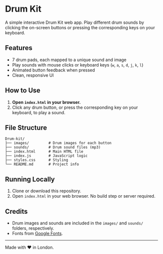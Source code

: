 # Drum Kit

A simple interactive Drum Kit web app. Play different drum sounds by clicking the on-screen buttons or pressing the corresponding keys on your keyboard.

## Features
- 7 drum pads, each mapped to a unique sound and image
- Play sounds with mouse clicks or keyboard keys (`w`, `a`, `s`, `d`, `j`, `k`, `l`)
- Animated button feedback when pressed
- Clean, responsive UI

## How to Use
1. **Open `index.html` in your browser.**
2. Click any drum button, or press the corresponding key on your keyboard, to play a sound.

## File Structure
```
Drum-kit/
├── images/         # Drum images for each button
├── sounds/         # Drum sound files (mp3)
├── index.html      # Main HTML file
├── index.js        # JavaScript logic
├── styles.css      # Styling
└── README.md       # Project info
```

## Running Locally
1. Clone or download this repository.
2. Open `index.html` in your web browser. No build step or server required.

## Credits
- Drum images and sounds are included in the `images/` and `sounds/` folders, respectively.
- Fonts from [Google Fonts](https://fonts.google.com/).

---
Made with ❤️ in London.